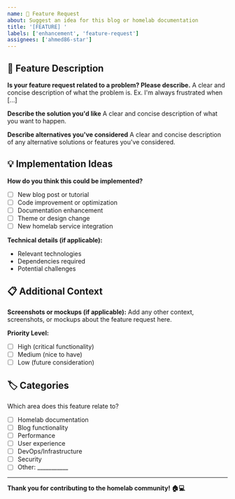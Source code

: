 ```yaml
---
name: 🚀 Feature Request
about: Suggest an idea for this blog or homelab documentation
title: '[FEATURE] '
labels: ['enhancement', 'feature-request']
assignees: ['ahmed86-star']
---
```


## 🎯 Feature Description

**Is your feature request related to a problem? Please describe.**
A clear and concise description of what the problem is. Ex. I'm always frustrated when [...]

**Describe the solution you'd like**
A clear and concise description of what you want to happen.

**Describe alternatives you've considered**
A clear and concise description of any alternative solutions or features you've considered.

## 💡 Implementation Ideas

**How do you think this could be implemented?**
- [ ] New blog post or tutorial
- [ ] Code improvement or optimization
- [ ] Documentation enhancement
- [ ] Theme or design change
- [ ] New homelab service integration

**Technical details (if applicable):**
- Relevant technologies
- Dependencies required
- Potential challenges

## 📋 Additional Context

**Screenshots or mockups (if applicable):**
Add any other context, screenshots, or mockups about the feature request here.

**Priority Level:**
- [ ] High (critical functionality)
- [ ] Medium (nice to have)
- [ ] Low (future consideration)

## 🏷️ Categories

Which area does this feature relate to?
- [ ] Homelab documentation
- [ ] Blog functionality
- [ ] Performance
- [ ] User experience
- [ ] DevOps/Infrastructure
- [ ] Security
- [ ] Other: ___________

---

**Thank you for contributing to the homelab community! 🏠💻**